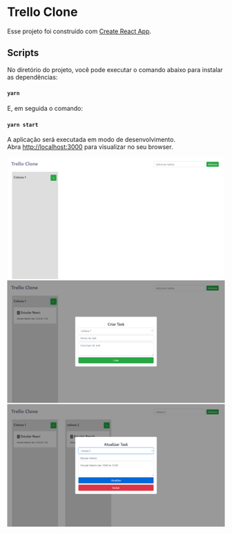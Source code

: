 # Trello Clone

Esse projeto foi construído com [Create React App](https://github.com/facebook/create-react-app).

## Scripts

No diretório do projeto, você pode executar o comando abaixo para instalar as dependências:

#### `yarn`

E, em seguida o comando:

#### `yarn start`

A aplicação será executada em modo de desenvolvimento.\
Abra [http://localhost:3000](http://localhost:3000) para visualizar no seu browser.

![home](assets/trello1.png?raw=true "home")
![home](assets/trello2.png?raw=true "home")
![home](assets/trello3.png?raw=true "home")
